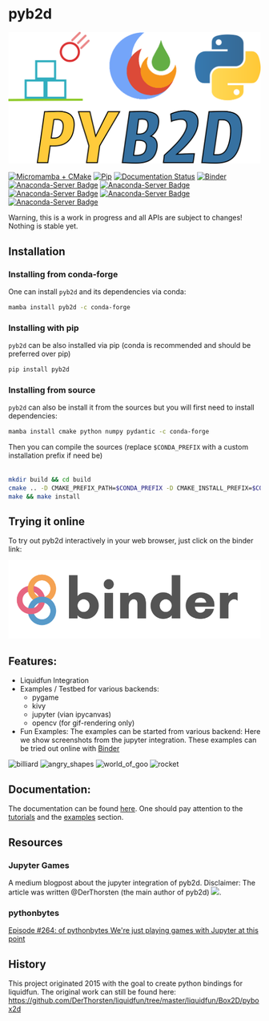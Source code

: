 # pyb2d
![jupyter_integration](docs/img/pyb2d_logo.png)

[![Micromamba + CMake](https://github.com/pyb2d/pyb2d/actions/workflows/main.yml/badge.svg)](https://github.com/pyb2d/pyb2d/actions/workflows/main.yml)
[![Pip](https://github.com/pyb2d/pyb2d/actions/workflows/pip.yml/badge.svg)](https://github.com/pyb2d/pyb2d/actions/workflows/pip.yml)
[![Documentation Status](https://img.shields.io/badge/docs%3A-pass-brightgreen)](https://pyb2d.github.io/pyb2d)
[![Binder](https://mybinder.org/badge_logo.svg)](https://mybinder.org/v2/gh/pyb2d/pyb2d/main?urlpath=/lab/tree/examples/jupyter_integration.ipynb)
[![Anaconda-Server Badge](https://anaconda.org/conda-forge/pyb2d/badges/license.svg)](https://anaconda.org/conda-forge/pyb2d)
[![Anaconda-Server Badge](https://anaconda.org/conda-forge/pyb2d/badges/platforms.svg)](https://anaconda.org/conda-forge/pyb2d)
[![Anaconda-Server Badge](https://anaconda.org/conda-forge/pyb2d/badges/version.svg)](https://anaconda.org/conda-forge/pyb2d)
[![Anaconda-Server Badge](https://anaconda.org/conda-forge/pyb2d/badges/latest_release_date.svg)](https://anaconda.org/conda-forge/pyb2d)
[![Anaconda-Server Badge](https://anaconda.org/conda-forge/pyb2d/badges/installer/conda.svg)](https://conda.anaconda.org/conda-forge)

Warning, this is a work in progress and all APIs are subject to changes!
Nothing is stable yet.


## Installation

### Installing from conda-forge

One  can install `pyb2d` and its dependencies via conda:

```bash
mamba install pyb2d -c conda-forge
```
### Installing with pip

`pyb2d` can be also installed via pip (conda is recommended and should be preferred over pip)

```bash
pip install pyb2d
```

### Installing from source

`pyb2d` can also be install it from the sources but you will first need to install dependencies:

```bash
mamba install cmake python numpy pydantic -c conda-forge
```

Then you can compile the sources (replace `$CONDA_PREFIX` with a custom installation
prefix if need be)

```bash

mkdir build && cd build
cmake .. -D CMAKE_PREFIX_PATH=$CONDA_PREFIX -D CMAKE_INSTALL_PREFIX=$CONDA_PREFIX -D CMAKE_INSTALL_LIBDIR=lib
make && make install
```

## Trying it online

To try out pyb2d interactively in your web browser, just click on the binder link:

[![Binder](docs/binder-logo.svg)](https://mybinder.org/v2/gh/pyb2d/pyb2d/main?urlpath=/lab/tree/examples/jupyter_integration.ipynb)



## Features:

* Liquidfun Integration
* Examples / Testbed for various backends:
    * pygame
    * kivy
    * jupyter (vian ipycanvas)
    * opencv (for gif-rendering only)
* Fun Examples:
The examples can be started from various backend: Here we show screenshots from the jupyter integration. These examples can be tried out online with [Binder](https://mybinder.org/v2/gh/pyb2d/pyb2d/main?urlpath=/lab/tree/examples/jupyter_integration.ipynb)

![billiard](https://cdn-images-1.medium.com/max/2000/1*ZkV-0GDc_0Kxdbc6CHzB0w.gif)
![angry_shapes](https://cdn-images-1.medium.com/max/2000/1*cIqICNLl2CTGoW5vdmyr-w.gif)
![world_of_goo](https://cdn-images-1.medium.com/max/2000/1*Mr_2vTFlIfad2Wsbz6gmTQ.gif)
![rocket](https://cdn-images-1.medium.com/max/2000/1*8f05EGZrQyBxZr-Byn_vxg.gif)

## Documentation:

The documentation can be found [here](https://pyb2d.github.io/pyb2d).
One should pay attention to the [tutorials](https://pyb2d.github.io/pyb2d/tutorials/index.html) and the [examples](https://pyb2d.github.io/pyb2d/auto_examples/index.html) section.



## Resources

### Jupyter Games

A medium blogpost about the jupyter integration of pyb2d. Disclaimer: The article was written @DerThorsten (the main author of pyb2d)
[<img src="https://cdn-images-1.medium.com/max/2600/1*gXbeqCDvKyaRySdAX6SnKg.png" width="500">](https://medium.com/p/cda20dc15a21/edit).

### pythonbytes

[Episode #264: of pythonbytes  We're just playing games with Jupyter at this point](https://pythonbytes.fm/episodes/show/264/we-re-just-playing-games-with-jupyter-at-this-point)



## History

This project originated 2015 with the goal to create python bindings for liquidfun.
The original work can still be found here: https://github.com/DerThorsten/liquidfun/tree/master/liquidfun/Box2D/pybox2d
